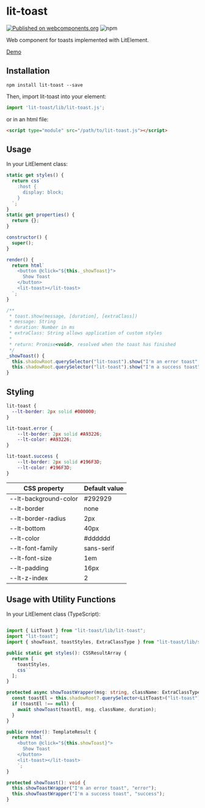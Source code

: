 # lit-toast

[![Published on webcomponents.org](https://img.shields.io/badge/webcomponents.org-published-blue.svg)](https://www.webcomponents.org/element/lit-toast) ![npm](https://img.shields.io/npm/v/lit-toast.svg)

Web component for toasts implemented with LitElement.

[Demo](https://lit-toast-demo.victorbp.site)

## Installation

```shell
npm install lit-toast --save
```

Then, import lit-toast into your element:

```javascript
import 'lit-toast/lib/lit-toast.js';
```

or in an html file:

```html
<script type="module" src="/path/to/lit-toast.js"></script>
```

## Usage

In your LitElement class:

```javascript
static get styles() {
  return css`
    :host {
      display: block;
    }
  `;
}
static get properties() {
  return {};
}

constructor() {
  super();
}

render() {
  return html`
    <button @click="${this._showToast}">
      Show Toast
    </button>
    <lit-toast></lit-toast>
  `;
}

/**
 * toast.show(message, [duration], [extraClass])
 * message: String
 * duration: Number in ms
 * extraClass: String allows application of custom styles
 *
 * return: Promise<void>, resolved when the toast has finished
 */
_showToast() {
  this.shadowRoot.querySelector("lit-toast").show("I'm an error toast", 2500, "error");
  this.shadowRoot.querySelector("lit-toast").show("I'm a success toast", 2500, "success");
}
```

## Styling

```css
lit-toast {
  --lt-border: 2px solid #000000;
}

lit-toast.error {
    --lt-border: 2px solid #A93226;
    --lt-color: #A93226;
}

lit-toast.success {
    --lt-border: 2px solid #196F3D;
    --lt-color: #196F3D;
}
```

| CSS property          | Default value |
| --------------------- | ------------- |
| --lt-background-color | #292929       |
| --lt-border           | none          |
| --lt-border-radius    | 2px           |
| --lt-bottom           | 40px          |
| --lt-color            | #dddddd       |
| --lt-font-family      | sans-serif    |
| --lt-font-size        | 1em           |
| --lt-padding          | 16px          |
| --lt-z-index          | 2             |

## Usage with Utility Functions

In your LitElement class (TypeScript):

```typescript

import { LitToast } from "lit-toast/lib/lit-toast";
import "lit-toast";
import { showToast, toastStyles, ExtraClassType } from "lit-toast/lib/showToast";

public static get styles(): CSSResultArray {
  return [
    toastStyles,
    css``
  ];
}

protected async showToastWrapper(msg: string, className: ExtraClassType = "success", duration: number = 3000): Promise<void> {
  const toastEl = this.shadowRoot?.querySelector<LitToast>("lit-toast") ?? null;
  if (toastEl !== null) {
    await showToast(toastEl, msg, className, duration);
  }
}

public render(): TemplateResult {
  return html`
    <button @click="${this.showToast}">
      Show Toast
    </button>
    <lit-toast></lit-toast>
    `;
}

protected showToast(): void {
  this.showToastWrapper("I'm an error toast", "error");
  this.showToastWrapper("I'm a success toast", "success");
}
```
